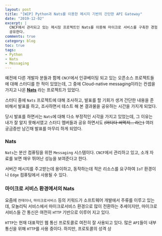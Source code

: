 ```yaml
---
layout: post
title: "[WIP] Python과 Nats를 이용한 메시지 기반의 간단한 API Gateway"
date: "2019-12-02"
excerpt: |
  CNCF에서 관리되고 있는 메시징 프로젝트인 Nats를 이용해 마이크로 서비스를 구축한 경험을
  공유한다.
comments: true
category: blog
toc: true
tags:
- Python
- Nats
- Messaging
---
```


예전에 다른 개발자 분들과 함께 `CNCF`에서 인큐베이팅 되고 있는 오픈소스 프로젝트들에 대해
스터디를 한 적이 있었는데, 그 중에 Cloud-native messaging이라는 컨셉을 가지고 나온
**[Nats](https://nats.io/)** 라는 프로젝트가 있었다.

스터디 중에 `Nats` 프로젝트에 대해 조사하고, 발표를 할 기회가 생겨 간단한 내용을 준비해서 발표를
하고, 조사하면서 테스트 해 본 결과물을 공유하는 시간을 가지게 되었다.

당시 발표를 하면서는 `Nats`에 대해 다소 부정적인 시각을 가지고 있었는데, 그 이유는 내가 잘 알지
못해서였고 스터디 멤버들과 공유 하면서도 ~~(어디다 써먹지... 라는)~~ 여러 궁금증만 남긴채 발표를
마무리 하게 되었다.

### Nats

`Nats`는 분산 컴퓨팅을 위한 `Messaging` 시스템이다. `CNCF`에서 관리하고 있고, 소개 자료를
보면 매우 뛰어난 성능을 보여준다고 한다.

서버간 메시지를 주고받는데 용이하고, 동작하는데 적은 리소스를 요구하여 `IoT` 환경이나 `Edge`
컴퓨팅에서 사용될 수 있다.

### 마이크로 서비스 환경에서의 Nats

요즘에 `컨테이너`, `마이크로서비스` 등의 키워드가 소프트웨어 개발에서 주류를 이루고 있는데,
모놀리틱 서비스에서 마이크로서비스 환경으로 많이 전환하는 추세이지만, 마이크로 서비스들 간 통신은
여전히 `HTTP` 기반으로 이루어 지고 있다.

`HTTP`는 현재 대표적인 웹 통신 프로토콜로 여전히 잘 사용되고 있다. 많은 `API`들이 내부 통신을 위해
`HTTP`를 사용 중이다. 하지만, 프로토콜의 성격 상
